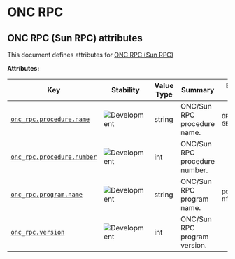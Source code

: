 <!-- NOTE: THIS FILE IS AUTOGENERATED. DO NOT EDIT BY HAND. -->
<!-- see templates/registry/markdown/attribute_namespace.md.j2 -->

# ONC RPC

## ONC RPC (Sun RPC) attributes

This document defines attributes for [ONC RPC (Sun RPC)](https://datatracker.ietf.org/doc/html/rfc5531)

**Attributes:**

| Key | Stability | Value Type | Summary | Example Values |
|---|---|---|---|---|
| <a id="onc-rpc-procedure-name" href="#onc-rpc-procedure-name">`onc_rpc.procedure.name`</a> | ![Development](https://img.shields.io/badge/-development-blue) | string | ONC/Sun RPC procedure name. | `OPEN`; `READ`; `GETATTR` |
| <a id="onc-rpc-procedure-number" href="#onc-rpc-procedure-number">`onc_rpc.procedure.number`</a> | ![Development](https://img.shields.io/badge/-development-blue) | int | ONC/Sun RPC procedure number. |  |
| <a id="onc-rpc-program-name" href="#onc-rpc-program-name">`onc_rpc.program.name`</a> | ![Development](https://img.shields.io/badge/-development-blue) | string | ONC/Sun RPC program name. | `portmapper`; `nfs` |
| <a id="onc-rpc-version" href="#onc-rpc-version">`onc_rpc.version`</a> | ![Development](https://img.shields.io/badge/-development-blue) | int | ONC/Sun RPC program version. |  |

